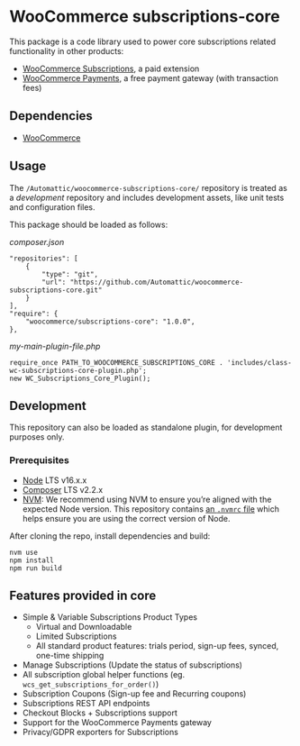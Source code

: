 # WooCommerce subscriptions-core

This package is a code library used to power core subscriptions related functionality in other products:

 - [WooCommerce Subscriptions](https://woocommerce.com/products/woocommerce-subscriptions/), a paid extension 
 - [WooCommerce Payments](https://woocommerce.com/products/woocommerce-payments/), a free payment gateway (with transaction fees)

## Dependencies

 - [WooCommerce](https://woocommerce.com/download/)

## Usage

The `/Automattic/woocommerce-subscriptions-core/` repository is treated as a _development_ repository and includes development assets, like unit tests and configuration files.

This package should be loaded as follows:

*composer.json*
```
"repositories": [
    {
        "type": "git",
        "url": "https://github.com/Automattic/woocommerce-subscriptions-core.git"
    }
],
"require": {
    "woocommerce/subscriptions-core": "1.0.0",
},
```

*my-main-plugin-file.php*
```
require_once PATH_TO_WOOCOMMERCE_SUBSCRIPTIONS_CORE . 'includes/class-wc-subscriptions-core-plugin.php';
new WC_Subscriptions_Core_Plugin();
```

## Development

This repository can also be loaded as standalone plugin, for development purposes only.

### Prerequisites
- [Node](https://nodejs.org/en/) LTS v16.x.x
- [Composer](https://getcomposer.org/doc/00-intro.md) LTS v2.2.x
- [NVM](https://github.com/nvm-sh/nvm#installing-and-updating): We recommend using NVM to ensure you’re aligned with the expected Node version. This repository contains [an `.nvmrc` file](.nvmrc) which helps ensure you are using the correct version of Node.

After cloning the repo, install dependencies and build:

```
nvm use
npm install
npm run build
```

## Features provided in core

- Simple & Variable Subscriptions Product Types
  - Virtual and Downloadable
  - Limited Subscriptions
  - All standard product features: trials period, sign-up fees, synced, one-time shipping
- Manage Subscriptions (Update the status of subscriptions)
- All subscription global helper functions (eg. `wcs_get_subscriptions_for_order()`)
- Subscription Coupons (Sign-up fee and Recurring coupons)
- Subscriptions REST API endpoints
- Checkout Blocks + Subscriptions support
- Support for the WooCommerce Payments gateway
- Privacy/GDPR exporters for Subscriptions
